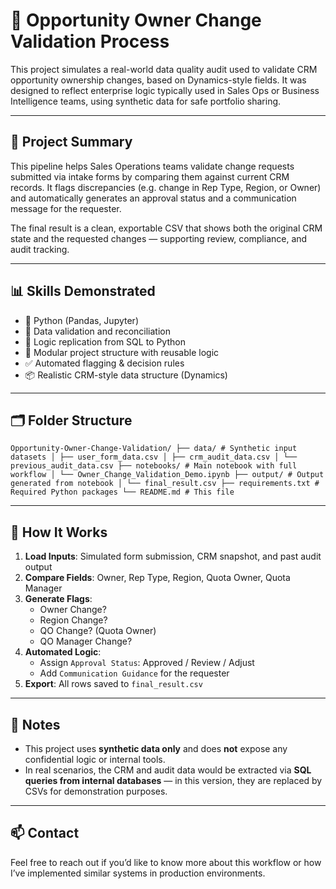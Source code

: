 # 🧠 Opportunity Owner Change Validation Process

This project simulates a real-world data quality audit used to validate CRM opportunity ownership changes, based on Dynamics-style fields. It was designed to reflect enterprise logic typically used in Sales Ops or Business Intelligence teams, using synthetic data for safe portfolio sharing.

---

## 🚀 Project Summary

This pipeline helps Sales Operations teams validate change requests submitted via intake forms by comparing them against current CRM records. It flags discrepancies (e.g. change in Rep Type, Region, or Owner) and automatically generates an approval status and a communication message for the requester.

The final result is a clean, exportable CSV that shows both the original CRM state and the requested changes — supporting review, compliance, and audit tracking.

---

## 📊 Skills Demonstrated

- 🐍 Python (Pandas, Jupyter)
- 🧪 Data validation and reconciliation
- 🔄 Logic replication from SQL to Python
- 📁 Modular project structure with reusable logic
- ✅ Automated flagging & decision rules
- 📦 Realistic CRM-style data structure (Dynamics)

---

## 🗂 Folder Structure

``Opportunity-Owner-Change-Validation/
├── data/ # Synthetic input datasets
│ ├── user_form_data.csv
│ ├── crm_audit_data.csv
│ └── previous_audit_data.csv
├── notebooks/ # Main notebook with full workflow
│ └── Owner_Change_Validation_Demo.ipynb
├── output/ # Output generated from notebook
│ └── final_result.csv
├── requirements.txt # Required Python packages
└── README.md # This file``

---

## 🧪 How It Works

1. **Load Inputs**: Simulated form submission, CRM snapshot, and past audit output
2. **Compare Fields**: Owner, Rep Type, Region, Quota Owner, Quota Manager
3. **Generate Flags**:
   - Owner Change?
   - Region Change?
   - QO Change? (Quota Owner)
   - QO Manager Change?
4. **Automated Logic**:
   - Assign `Approval Status`: Approved / Review / Adjust
   - Add `Communication Guidance` for the requester
5. **Export**: All rows saved to `final_result.csv`

---

## 📎 Notes

- This project uses **synthetic data only** and does **not** expose any confidential logic or internal tools.
- In real scenarios, the CRM and audit data would be extracted via **SQL queries from internal databases** — in this version, they are replaced by CSVs for demonstration purposes.

---

## 📫 Contact

Feel free to reach out if you’d like to know more about this workflow or how I’ve implemented similar systems in production environments.

